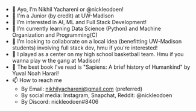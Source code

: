 - 👋 Ayo, I’m Nikhil Yachareni or @nickleodoen! 
- 📙 I'm a Junior (by credit) at UW-Madison
- 👀 I’m interested in AI, ML and Full Stack Development!
- 🌱 I’m currently learning Data Science (Python) and Machine Organization and Programming(C)
- 🦾 I’m looking to collaborate on a local idea (benefitting UW-Madison students) involving full stack dev, hmu if you're interested!
- 🏀 I played as a center on my high school basketball team. Hmu if you wanna play w the gang at Madison!
- 📖 The best book I've read is "Sapiens: A brief history of Humankind" by Yuval Noah Harari! 
- 📫 How to reach me 
  - By Email: nikhilyachareni@gmail.com (preferred)
  - By social media: Instagram, Snapchat, Reddit: @nickleodoen
  - By Discord: nickleodoen#8406

<!---
nickleodoen/nickleodoen is a ✨ special ✨ repository because its `README.md` (this file) appears on your GitHub profile.
You can click the Preview link to take a look at your changes.
--->
